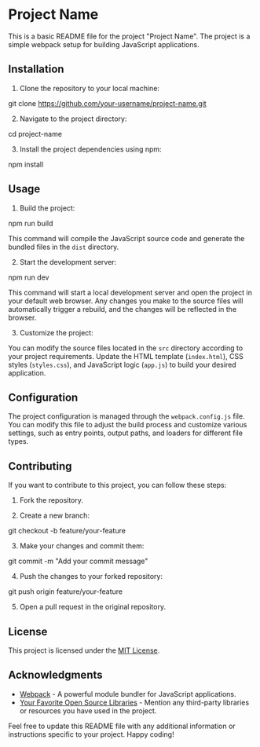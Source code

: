 # Project Name

This is a basic README file for the project "Project Name". The project is a simple webpack setup for building JavaScript applications.

## Installation

1. Clone the repository to your local machine:

git clone https://github.com/your-username/project-name.git

2. Navigate to the project directory:

cd project-name

3. Install the project dependencies using npm:

npm install

## Usage

1. Build the project:

npm run build

This command will compile the JavaScript source code and generate the bundled files in the `dist` directory.

2. Start the development server:

npm run dev

This command will start a local development server and open the project in your default web browser. Any changes you make to the source files will automatically trigger a rebuild, and the changes will be reflected in the browser.

3. Customize the project:

You can modify the source files located in the `src` directory according to your project requirements. Update the HTML template (`index.html`), CSS styles (`styles.css`), and JavaScript logic (`app.js`) to build your desired application.

## Configuration

The project configuration is managed through the `webpack.config.js` file. You can modify this file to adjust the build process and customize various settings, such as entry points, output paths, and loaders for different file types.

## Contributing

If you want to contribute to this project, you can follow these steps:

1. Fork the repository.

2. Create a new branch:

git checkout -b feature/your-feature


3. Make your changes and commit them:

git commit -m "Add your commit message"


4. Push the changes to your forked repository:

git push origin feature/your-feature


5. Open a pull request in the original repository.

## License

This project is licensed under the [MIT License](LICENSE.md).

## Acknowledgments

- [Webpack](https://webpack.js.org/) - A powerful module bundler for JavaScript applications.
- [Your Favorite Open Source Libraries](https://example.com/) - Mention any third-party libraries or resources you have used in the project.

Feel free to update this README file with any additional information or instructions specific to your project. Happy coding!
